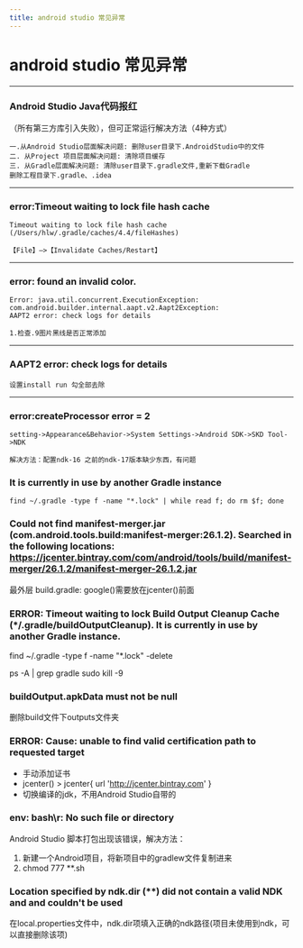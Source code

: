 ```yaml
---
title: android studio 常见异常 
---
```

# android studio 常见异常

---
### Android Studio Java代码报红
（所有第三方库引入失败），但可正常运行解决方法（4种方式）

    一.从Android Studio层面解决问题: 删除user目录下.AndroidStudio中的文件
    二. 从Project 项目层面解决问题: 清除项目缓存
    三. 从Gradle层面解决问题: 清除user目录下.gradle文件,重新下载Gradle
    删除工程目录下.gradle、.idea
---
### error:Timeout waiting to lock file hash cache 
    Timeout waiting to lock file hash cache (/Users/hlw/.gradle/caches/4.4/fileHashes)

    【File】–>【Invalidate Caches/Restart】

---
### error: found an invalid color.
    Error: java.util.concurrent.ExecutionException: com.android.builder.internal.aapt.v2.Aapt2Exception: 
    AAPT2 error: check logs for details

    1.检查.9图片黑线是否正常添加

---
### AAPT2 error: check logs for details
    设置install run 勾全部去除

---
### error:createProcessor error = 2
    setting->Appearance&Behavior->System Settings->Android SDK->SKD Tool->NDK

    解决方法：配置ndk-16 之前的ndk-17版本缺少东西，有问题

### It is currently in use by another Gradle instance

    find ~/.gradle -type f -name "*.lock" | while read f; do rm $f; done


### Could not find manifest-merger.jar (com.android.tools.build:manifest-merger:26.1.2). Searched in the following locations: https://jcenter.bintray.com/com/android/tools/build/manifest-merger/26.1.2/manifest-merger-26.1.2.jar

最外层 build.gradle: google()需要放在jcenter()前面

### ERROR: Timeout waiting to lock Build Output Cleanup Cache (*/.gradle/buildOutputCleanup). It is currently in use by another Gradle instance.

find ~/.gradle -type f -name "*.lock" -delete

ps -A | grep gradle
sudo kill -9 <process ID>

### buildOutput.apkData must not be null

删除build文件下outputs文件夹

### ERROR: Cause: unable to find valid certification path to requested target

+ 手动添加证书
+ jcenter() > jcenter{ url 'http://jcenter.bintray.com' } 
+ 切换编译的jdk，不用Android Studio自带的

### env: bash\r: No such file or directory

Android Studio 脚本打包出现该错误，解决方法：
1. 新建一个Android项目，将新项目中的gradlew文件复制进来
2. chmod 777 **.sh

### Location specified by ndk.dir (**) did not contain a valid NDK and and couldn't be used

在local.properties文件中，ndk.dir项填入正确的ndk路径(项目未使用到ndk，可以直接删除该项)